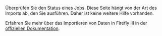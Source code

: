 Überprüfen Sie den Status eines Jobs. Diese Seite hängt von der Art des Imports ab, den Sie ausführen. Daher ist keine weitere Hilfe vorhanden.

Erfahren Sie mehr über das Importieren von Daten in Firefly III in der [offiziellen Dokumentation](https://firefly-iii.readthedocs.io/en/latest/).